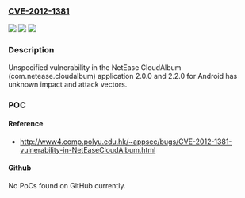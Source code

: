 ### [CVE-2012-1381](https://cve.mitre.org/cgi-bin/cvename.cgi?name=CVE-2012-1381)
![](https://img.shields.io/static/v1?label=Product&message=n%2Fa&color=blue)
![](https://img.shields.io/static/v1?label=Version&message=n%2Fa&color=blue)
![](https://img.shields.io/static/v1?label=Vulnerability&message=n%2Fa&color=brighgreen)

### Description

Unspecified vulnerability in the NetEase CloudAlbum (com.netease.cloudalbum) application 2.0.0 and 2.2.0 for Android has unknown impact and attack vectors.

### POC

#### Reference
- http://www4.comp.polyu.edu.hk/~appsec/bugs/CVE-2012-1381-vulnerability-in-NetEaseCloudAlbum.html

#### Github
No PoCs found on GitHub currently.

